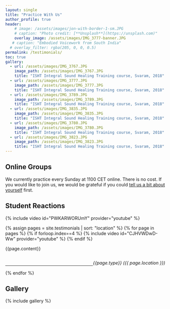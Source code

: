 ```yaml
---
layout: single
title: "Practice With Us"
author_profile: true
header:
    # image: /assets/images/jon-with-border-1-sm.JPG
    # caption: "Photo credit: [**Unsplash**](https://unsplash.com)"
    overlay_image: /assets/images/IMG_3777-banner.JPG
   # caption: "Embodied Voicework from South India"
  # overlay_filter: rgba(205, 0, 0, 0.5)
permalink: /testimonials/
toc: true
gallery:
  - url: /assets/images/IMG_3767.JPG
    image_path: /assets/images/IMG_3767.JPG
    title: "ISHT Integral Sound Healing Training course, Svaram, 2018"
  - url: /assets/images/IMG_3777.JPG
    image_path: /assets/images/IMG_3777.JPG
    title: "ISHT Integral Sound Healing Training course, Svaram, 2018"
  - url: /assets/images/IMG_3789.JPG
    image_path: /assets/images/IMG_3789.JPG
    title: "ISHT Integral Sound Healing Training course, Svaram, 2018"
  - url: /assets/images/IMG_3835.JPG
    image_path: /assets/images/IMG_3835.JPG
    title: "ISHT Integral Sound Healing Training course, Svaram, 2018"
  - url: /assets/images/IMG_3780.JPG
    image_path: /assets/images/IMG_3780.JPG
    title: "ISHT Integral Sound Healing Training course, Svaram, 2018"
  - url: /assets/images/IMG_3823.JPG
    image_path: /assets/images/IMG_3823.JPG
    title: "ISHT Integral Sound Healing Training course, Svaram, 2018"
---
```

## Online Groups
We currently practice every Sunday at 1100 CET online. There is no cost. If you would like to join us, we would be grateful if you could [tell us a bit about yourself](https://forms.gle/yT6gxFSK8bt232JAA) first.

## Student Reactions

{% include video id="PWKARWORUmY" provider="youtube" %}

{% assign pages = site.testimonials | sort: "location" %}
{% for page in pages %}
{% if forloop.index==4 %}
{% include video id="CJHVWDwD-Ww" provider="youtube" %}
{% endif %}

<div style="display:block;">
<p>{{page.content}}</p>
<p style="float:right;"><em>{{page.type}} ({{ page.location }})</em></p>
</div>

<br>
<hr>

{% endfor %}

## Gallery
{% include gallery  %}
